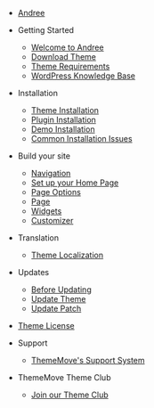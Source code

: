 - [Andree](../README.md)
- Getting Started
  - [Welcome to Andree](welcome.md)
  - [Download Theme](download-theme.md)
  - [Theme Requirements](requirements.md)
  - [WordPress Knowledge Base](wp-knowledge-base.md)

- Installation
  - [Theme Installation](theme-installation.md)
  - [Plugin Installation](plugin-installation.md)
  - [Demo Installation](demo-installation.md)
  - [Common Installation Issues](installation-issues.md)

- Build your site
  - [Navigation](navigation.md)
  - [Set up your Home Page](homepage.md)
  - [Page Options](page-options.md)
  - [Page](page.md)
  - [Widgets](widgets.md)
  - [Customizer](customizer.md)

- Translation
  - [Theme Localization](translation.md)

- Updates
  - [Before Updating](before-updating.md)
  - [Update Theme](update-theme.md)
  - [Update Patch](apply-patch.md)
 
- [Theme License](theme-ls.md)

- Support
  - [ThemeMove's Support System](support.md)

- ThemeMove Theme Club
  - [Join our Theme Club](join-theme-club.md)
  